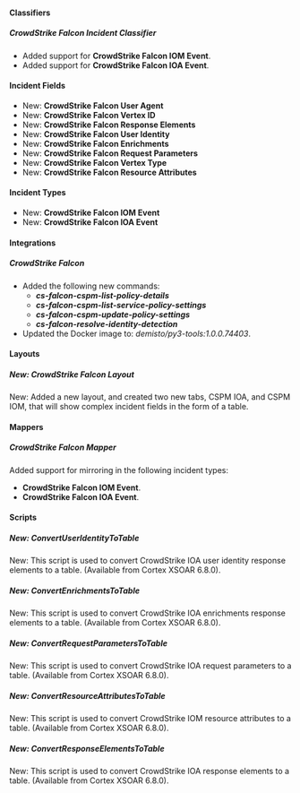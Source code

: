 
#### Classifiers

##### CrowdStrike Falcon Incident Classifier

- Added support for **CrowdStrike Falcon IOM Event**.
- Added support for **CrowdStrike Falcon IOA Event**.

#### Incident Fields

- New: **CrowdStrike Falcon User Agent**
- New: **CrowdStrike Falcon Vertex ID**
- New: **CrowdStrike Falcon Response Elements**
- New: **CrowdStrike Falcon User Identity**
- New: **CrowdStrike Falcon Enrichments**
- New: **CrowdStrike Falcon Request Parameters**
- New: **CrowdStrike Falcon Vertex Type**
- New: **CrowdStrike Falcon Resource Attributes**

#### Incident Types

- New: **CrowdStrike Falcon IOM Event**
- New: **CrowdStrike Falcon IOA Event**

#### Integrations

##### CrowdStrike Falcon

- Added the following new commands:
  - ***cs-falcon-cspm-list-policy-details***
  - ***cs-falcon-cspm-list-service-policy-settings***
  - ***cs-falcon-cspm-update-policy-settings***
  - ***cs-falcon-resolve-identity-detection***
- Updated the Docker image to: *demisto/py3-tools:1.0.0.74403*.

#### Layouts

##### New: CrowdStrike Falcon Layout

New: Added a new layout, and created two new tabs, CSPM IOA, and CSPM IOM, that will show complex incident fields in the form of a table.

#### Mappers

##### CrowdStrike Falcon Mapper

Added support for mirroring in the following incident types:
- **CrowdStrike Falcon IOM Event**.
- **CrowdStrike Falcon IOA Event**.

#### Scripts

##### New: ConvertUserIdentityToTable

New: This script is used to convert CrowdStrike IOA user identity response elements to a table. (Available from Cortex XSOAR 6.8.0).

##### New: ConvertEnrichmentsToTable

New: This script is used to convert CrowdStrike IOA enrichments response elements to a table. (Available from Cortex XSOAR 6.8.0).

##### New: ConvertRequestParametersToTable

New: This script is used to convert CrowdStrike IOA request parameters to a table. (Available from Cortex XSOAR 6.8.0).

##### New: ConvertResourceAttributesToTable

New: This script is used to convert CrowdStrike IOM resource attributes to a table. (Available from Cortex XSOAR 6.8.0).

##### New: ConvertResponseElementsToTable

New: This script is used to convert CrowdStrike IOA response elements to a table. (Available from Cortex XSOAR 6.8.0).
